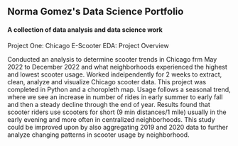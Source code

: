 ## Norma Gomez's Data Science Portfolio

#### A collection of data analysis and data science work

Project One: Chicago E-Scooter EDA: Project Overview

  Conducted an analysis to determine scooter trends in Chicago frm May 2022 to December 2022 and what neighborhoods experienced the highest and lowest scooter usage. Worked indeipendently for 2 weeks to extract, clean, analyze and visualize Chicago scooter data. This project was completed in Python and a choropleth map. Usage follows a seasonal trend, where we see an increase in number of rides in early summer to early fall and then a steady decline through the end of year. Results found that scooter riders use scooters for short (9 min distances/1 mile) usually in the early evening and more often in centralized neighborhoods. This study could be improved upon by also aggregating 2019 and 2020 data to further analyze changing patterns in scooter usage by neighborhood.
